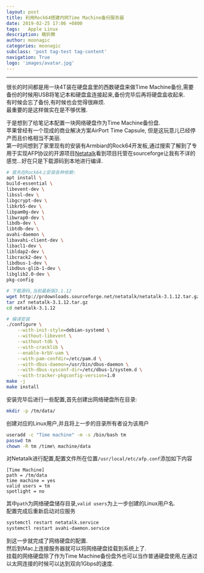 ```yaml
---
layout: post
title: 利用Rock64搭建内网Time Machine备份服务器
date: 2019-02-25 17:06 +0800
tags:   Apple Linux
description: 瞎折腾
author: moonagic
categories: moonagic
subclass: 'post tag-test tag-content'
navigation: True
logo: 'images/avatar.jpg'
---
```


---
很长的时间都是用一块4T装在硬盘盒里的西数硬盘来做Time Machine备份,需要备份的时候用USB将笔记本和硬盘盒连接起来,备份完毕后再将硬盘盒收起来.  
有时候会忘了备份,有时候也会觉得很麻烦.  
最重要的是这样做实在是不够优雅.  

于是想到了给笔记本配置一块网络硬盘作为Time Machine备份盘.  
苹果曾经有一个现成的商业解决方案AirPort Time Capsule, 但是这玩意儿已经停产而且价格相当不美丽.  
第一时间想到了家里现有的安装有Armbian的Rock64开发板,通过搜索了解到了专用于实现AFP协议的开源项目[Netatalk](http://netatalk.sourceforge.net)看到项目托管在sourceforge让我有不详的感觉...好在只是下载源码到本地进行编译.  

```bash
# 首先在Rock64上安装各种依赖:
apt install \
build-essential \
libevent-dev \
libssl-dev \
libgcrypt-dev \
libkrb5-dev \
libpam0g-dev \
libwrap0-dev \
libdb-dev \
libtdb-dev \
avahi-daemon \
libavahi-client-dev \
libacl1-dev \
libldap2-dev \
libcrack2-dev \
libdbus-1-dev \
libdbus-glib-1-dev \
libglib2.0-dev \
pkg-config

# 下载源码,当前最新版3.1.12
wget http://prdownloads.sourceforge.net/netatalk/netatalk-3.1.12.tar.gz
tar zxf netatalk-3.1.12.tar.gz
cd netatalk-3.1.12

# 编译安装
./configure \
    --with-init-style=debian-systemd \
    --without-libevent \
    --without-tdb \
    --with-cracklib \
    --enable-krbV-uam \
    --with-pam-confdir=/etc/pam.d \
    --with-dbus-daemon=/usr/bin/dbus-daemon \
    --with-dbus-sysconf-dir=/etc/dbus-1/system.d \
    --with-tracker-pkgconfig-version=1.0
make -j
make install
```
安装完毕后进行一些配置,首先创建出网络硬盘所在目录:
```bash
mkdir -p /tm/data/
```
创建对应的Linux用户,并且将上一步的目录所有者设为该用户
```bash
useradd -c "Time machine" -m -s /bin/bash tm
passwd tm
chown -R tm /time\ machine/data
```
对Netatalk进行配置,配置文件所在位置`/usr/local/etc/afp.conf`添加如下内容
```config
[Time Machine]
path = /tm/data
time machine = yes
valid users = tm
spotlight = no
```
其中`path`为网络硬盘储存目录,`valid users`为上一步创建的Linux用户名.  
配置完成后重新启动对应服务
```bash
systemctl restart netatalk.service
systemctl restart avahi-daemon.service
```
到这一步就完成了网络硬盘的配置.  
然后到Mac上连接服务器就可以将网络硬盘挂载到系统上了.  
挂载的网络硬盘除了作为Time Machine备份盘外也可以当作普通硬盘使用,在通过以太网连接的时候可以达到双向1Gbps的速度.